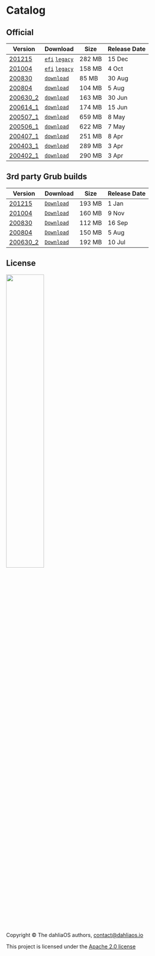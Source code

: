 # Catalog

## Official

|Version|Download|Size|Release Date|      
| -----------  | -----------  | ----------- | ----------- |  
|[201215](https://github.com/dahliaos/releases/releases/tag/201215-x86_64)|[`efi`](https://github.com/dahliaos/releases/releases/download/201215-x86_64/dahliaOS-201215-efi.zip)  [`legacy`](https://github.com/dahliaos/releases/releases/download/201215-x86_64/dahliaOS-201215-legacy.iso)|282 MB|15 Dec  
|[201004](https://github.com/dahliaos/releases/releases/tag/201004-x86_64)|[`efi`](https://github.com/dahliaos/releases/releases/download/201004-x86_64/dahliaOS-201004-efi.zip)  [`legacy`](https://github.com/dahliaos/releases/releases/download/201004-x86_64/dahliaOS-201004-legacy.iso)|158 MB|4 Oct  
|[200830](https://github.com/dahliaos/releases/releases/tag/200830-x86_64)|[`download`](https://github.com/dahliaos/releases/releases/download/200830-x86_64/dahliaOS-200830.iso)|85 MB|30 Aug  
|[200804](https://github.com/dahliaos/releases/releases/tag/200804-x86_64)|[`download`](https://github.com/dahliaos/releases/releases/download/200804-x86_64/dahliaOS-200804.iso)|104 MB|5 Aug  
|[200630_2](https://github.com/dahliaos/releases/releases/tag/200630.1-x86_64)|[`download`](https://github.com/dahliaos/releases/releases/download/200630.1-x86_64/dahliaOS-200630_2.iso)|163 MB|30 Jun  
|[200614_1](https://github.com/dahliaos/releases/releases/tag/200614.1-x86_64)|[`download`](https://github.com/dahliaos/releases/releases/download/200614.1-x86_64/dahliaOS-200614r1.iso)|174 MB|15 Jun  
|[200507_1](https://github.com/dahliaos/releases/releases/tag/200507.1-x86_64)|[`download`](https://github.com/dahliaos/releases/releases/download/200507.1-x86_64/dahliaOS200507-1.iso)|659 MB|8 May  
|[200506_1](https://github.com/dahliaos/releases/releases/tag/200506.1-x86_64)|[`download`](https://github.com/dahliaos/releases/releases/download/200506.1-x86_64/dahliaOS200506-1.iso)|622 MB|7 May  
|[200407_1](https://github.com/dahliaos/releases/releases/tag/200407.1-x86_64)|[`download`](https://github.com/dahliaos/releases/releases/download/200407.1-x86_64/dahliaOS200407-1.iso)|251 MB|8 Apr  
|[200403_1](https://github.com/dahliaos/releases/releases/tag/200403.1-x86_64)|[`download`](https://github.com/dahliaos/releases/releases/download/200403.1-x86_64/dahliaOS200403-1.iso)|289 MB|3 Apr  
|[200402_1](https://github.com/dahliaos/releases/releases/tag/200402.1-x86_64)|[`download`](https://github.com/dahliaos/releases/releases/download/200402.1-x86_64/dahliaOS200402-1.iso)|290 MB|3 Apr  

## 3rd party Grub builds

|Version|Download|Size| Release Date|      
| -----------  | -----------  | ----------- | ----------- |  
|[201215](https://github.com/HexaOneOfficial/dahliaos/releases/tag/201215)|[`Download`](https://github.com/HexaOneOfficial/dahliaos/releases/download/201215/DahliaOS201215.iso)|193 MB |1 Jan 
|[201004](https://github.com/HexaOneOfficial/dahliaos/releases/tag/201004)|[`Download`](https://github.com/HexaOneOfficial/dahliaos/releases/download/201004/DahliaOS201004.iso)|160 MB |9 Nov  
|[200830](https://github.com/HexaOneOfficial/dahliaos/releases/tag/200830)|[`Download`](https://github.com/HexaOneOfficial/dahliaos/releases/download/200830/DahliaOS200830.iso)|112 MB |16 Sep  
|[200804](https://github.com/HexaOneOfficial/dahliaos/releases/tag/200804)|[`Download`](https://github.com/HexaOneOfficial/dahliaos/releases/download/200804/DahliaOS200804.iso)|150 MB |5 Aug  
|[200630_2](https://github.com/HexaOneOfficial/dahliaos/releases/tag/200630_2)|[`Download`](https://github.com/HexaOneOfficial/dahliaos/releases/download/200630_2/DahliaOS200630_2.iso)|192 MB |10 Jul

## License

<p align="left">
  <img width="45%" src="https://github.com/dahliaos/brand/blob/master/Logo%20SVGs/dahliaOS%20logo%20with%20text%20(drop%20shadow).svg"
</p>

Copyright © The dahliaOS authors, contact@dahliaos.io

This project is licensed under the [Apache 2.0 license](../../LICENSE)
